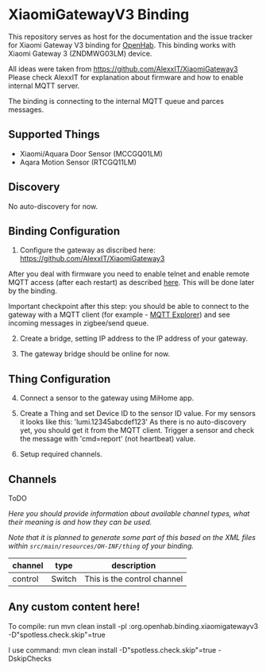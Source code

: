 # XiaomiGatewayV3 Binding

This repository serves as host for the documentation and the issue tracker for Xiaomi Gateway V3 binding for [OpenHab](https://openhab.org).
This binding works with Xiaomi Gateway 3 (ZNDMWG03LM) device.

All ideas were taken from https://github.com/AlexxIT/XiaomiGateway3
Please check AlexxIT for explanation about firmware and how to enable internal MQTT server.

The binding is connecting to the internal MQTT queue and parces messages.


## Supported Things

- Xiaomi/Aquara Door Sensor (MCCGQ01LM)
- Aqara Motion Sensor (RTCGQ11LM)

## Discovery

No auto-discovery for now.

## Binding Configuration

1. Configure the gateway as discribed here: https://github.com/AlexxIT/XiaomiGateway3

After you deal with firmware you need to enable telnet and enable remote MQTT access (after each restart) as described [here](https://community.openhab.org/t/zndmwg03lm-xiaomi-gateway-3/111168/3?u=dexter). 
This will be done later by the binding. 


Important checkpoint after this step: you should be able to connect to the gateway with a MQTT client (for example - [MQTT Explorer](http://mqtt-explorer.com/)) and see incoming messages in zigbee/send queue.


2. Create a bridge, setting IP address to the IP address of your gateway.

3. The gateway bridge should be online for now. 


## Thing Configuration

4. Connect a sensor to the gateway using MiHome app.

5. Create a Thing and set Device ID to the sensor ID value. For my sensors it looks like this: 'lumi.12345abcdef123'
As there is no auto-discovery yet, you should get it from the MQTT client. Trigger a sensor and check the message with 'cmd=report' (not heartbeat) value.   

6. Setup required channels.


## Channels

ToDO 

_Here you should provide information about available channel types, what their meaning is and how they can be used._

_Note that it is planned to generate some part of this based on the XML files within ```src/main/resources/OH-INF/thing``` of your binding._

| channel  | type   | description                  |
|----------|--------|------------------------------|
| control  | Switch | This is the control channel  |


## Any custom content here!


To compile: run mvn clean install -pl :org.openhab.binding.xiaomigatewayv3 -D"spotless.check.skip"=true

I use command: mvn clean install -D"spotless.check.skip"=true -DskipChecks